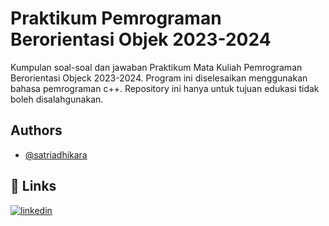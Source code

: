 # Praktikum Pemrograman Berorientasi Objek 2023-2024

Kumpulan soal-soal dan jawaban Praktikum Mata Kuliah Pemrograman Berorientasi Objeck 2023-2024. Program ini diselesaikan menggunakan bahasa pemrograman c++. Repository ini hanya untuk tujuan edukasi tidak boleh disalahgunakan.

## Authors

- [@satriadhikara](https://www.github.com/satriadhikara)

## 🔗 Links

[![linkedin](https://img.shields.io/badge/linkedin-0A66C2?style=for-the-badge&logo=linkedin&logoColor=white)](https://www.linkedin.com/in/satriadhikara/)
